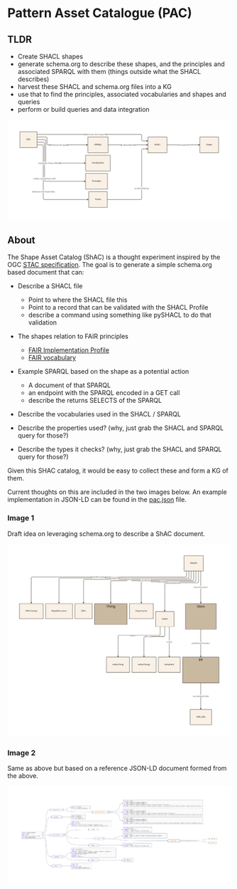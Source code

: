 # Pattern Asset Catalogue (PAC)

## TLDR

* Create SHACL shapes
* generate schema.org to describe these shapes, and the principles and associated
SPARQL with them (things outside what the SHACL describes)
* harvest these SHACL and schema.org files into a KG
* use that to find the principles, associated vocabularies and shapes and queries
* perform or build queries and data integration

![shic.svg](../docs/images/pac.svg)

## About

The Shape Asset Catalog (ShAC) is a thought experiment inspired by the 
OGC [STAC specification](https://github.com/radiantearth/stac-spec).   The goal 
is to generate a simple schema.org based document that can:

* Describe a SHACL file
    * Point to where the SHACL file this
    * Point to a record that can be validated with the SHACL Profile
    * describe a command using something like pySHACL to do that validation

* The shapes relation to FAIR principles
    * [FAIR Implementation Profile](https://peta-pico.github.io/FAIR-nanopubs/fip/index-en.html)
    * [FAIR vocabulary](https://peta-pico.github.io/FAIR-nanopubs/principles/index-en.html)

* Example SPARQL based on the shape as a potential action
    * A document of that SPARQL
    * an endpoint with the SPARQL encoded in a GET call
    * describe the returns SELECTS of the SPARQL

* Describe the vocabularies used in the SHACL / SPARQL
* Describe the properties used? (why, just grab the SHACL and SPARQL query for those?)
* Describe the types it checks? (why, just grab the SHACL and SPARQL query for those?)

Given this SHAC catalog, it would be easy to collect these and form a KG of them.

Current thoughts on this are included in the two images below. 
An example implementation in JSON-LD can be found in the 
[pac.json](/pacGraphs/pac.json) file.

### Image 1

Draft idea on leveraging schema.org to describe a ShAC document.

![schemaFAIR.svg](../docs/images/schemaFAIR.svg)


### Image 2

Same as above but based on a reference JSON-LD document formed from the above. 

![shac.png](../docs/images/pacCrack.png)